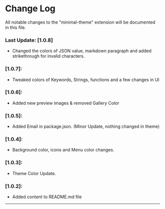# Change Log

All notable changes to the "minimal-theme" extension will be documented in this file.

### Last Update: [1.0.8]

- Changed the colors of JSON value, markdown paragraph and added strikethrough for invalid characters.

### [1.0.7]:

- Tweaked colors of Keywords, Strings, functions and a few changes in UI

### [1.0.6]:

- Added new preview images & removed Gallery Color

### [1.0.5]:

- Added Email in package.json. (Minor Update, nothing changed in theme)

### [1.0.4]:

- Background color, icons and Menu color changes.

### [1.0.3]:

- Theme Color Update.

### [1.0.2]:

- Added content to README.md file
- - - -
